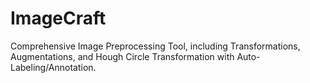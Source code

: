 # ImageCraft
Comprehensive Image Preprocessing Tool, including Transformations, Augmentations, and Hough Circle Transformation with Auto-Labeling/Annotation.
